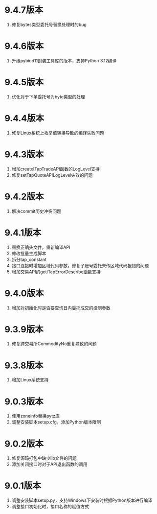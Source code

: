# 9.4.7版本

1. 修复bytes类型委托号替换处理时的bug

# 9.4.6版本

1. 升级pybind11封装工具库的版本，支持Python 3.12编译

# 9.4.5版本

1. 优化对于下单委托号为byte类型的处理

# 9.4.4版本

1. 修复Linux系统上枚举值转换导致的编译失败问题

# 9.4.3版本

1. 增加createITapTradeAPI函数的LogLevel支持
2. 修复setTapQuoteAPILogLevel失效的问题

# 9.4.2版本

1. 解决commit历史冲突问题

# 9.4.1版本

1. 替换正确头文件，重新编译API
2. 修改批量生成脚本
3. 拆分tap_constant
4. 接口连接时增加区域代码参数，修复子账号委托未传区域代码报错的问题
5. 增加交易API的getITapErrorDescribe函数支持

# 9.4.0版本

1. 增加对初始化时是否要查询日内委托成交的控制参数

# 9.3.9版本

1. 修复跨交易所CommodityNo重复导致的问题

# 9.3.8版本
1. 增加Linux系统支持

# 9.0.3版本

1. 使用zoneinfo替换pytz库
2. 调整安装脚本setup.cfg，添加Python版本限制

# 9.0.2版本

1. 修复源码打包中缺少lib文件的问题
2. 添加关闭接口时对于API退出函数的调用

# 9.0.1版本

1. 调整安装脚本setup.py，支持Windows下安装时根据Python版本进行编译
2. 调整接口初始化时，接口名称的赋值方式
